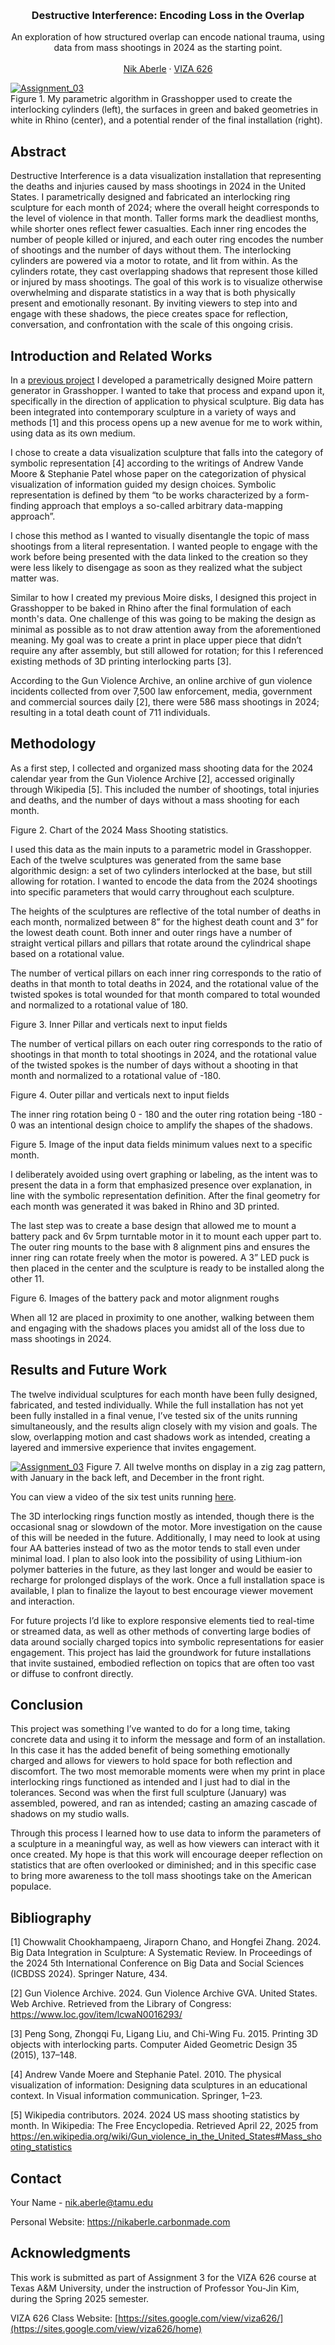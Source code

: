 <!-- Improved compatibility of back to top link: See: https://github.com/othneildrew/Best-README-Template/pull/73 -->
<a id="readme-top"></a>

<!-- PROJECT SHIELDS -->
<!--
*** I'm using markdown "reference style" links for readability.
*** Reference links are enclosed in brackets [ ] instead of parentheses ( ).
*** See the bottom of this document for the declaration of the reference variables
*** for contributors-url, forks-url, etc. This is an optional, concise syntax you may use.
*** https://www.markdownguide.org/basic-syntax/#reference-style-links
-->




<!-- PROJECT LOGO -->
<br />
<div align="center">
  </a>

  <h3 align="center">Destructive Interference: Encoding Loss in the Overlap</h3>

  <p align="center">
    An exploration of how structured overlap can encode national trauma, using data from mass shootings in 2024 as the starting point.
    <br />
    <br />
    <a href="https://nikaberle.carbonmade.com">Nik Aberle</a>
    &middot;
    <a href="https://sites.google.com/view/viza626/home">VIZA 626</a>
  </p>
</div>

[![Assignment_03][images-fig1]](https://github.com/Naaberle/Assignment_03/blob/main/images/fig1.png?) <br />
Figure 1. My parametric algorithm in Grasshopper used to create the interlocking cylinders (left), the surfaces in green and baked geometries in white in Rhino (center), and a potential render of the final installation (right). 

<!-- Abstract -->
## Abstract
Destructive Interference is a data visualization installation that representing the deaths and injuries caused by mass shootings in 2024 in the United States. I parametrically designed and fabricated an interlocking ring sculpture for each month of 2024; where the overall height corresponds to the level of violence in that month. Taller forms mark the deadliest months, while shorter ones reflect fewer casualties. Each inner ring encodes the number of people killed or injured, and each outer ring encodes the number of shootings and the number of days without them. The interlocking cylinders are powered via a motor to rotate, and lit from within. As the cylinders rotate, they cast overlapping shadows that represent those killed or injured by mass shootings. The goal of this work is to visualize otherwise overwhelming and disparate statistics in a way that is both physically present and emotionally resonant. By inviting viewers to step into and engage with these shadows, the piece creates space for reflection, conversation, and confrontation with the scale of this ongoing crisis.

<!-- Introduction and Related Works -->
## Introduction and Related Works
In a <a href="https://github.com/Naaberle/Assignment_02">previous project</a> I developed a parametrically designed Moire pattern generator in Grasshopper. I wanted to take that process and expand upon it, specifically in the direction of application to physical sculpture. Big data has been integrated into contemporary sculpture in a variety of ways and methods [1] and this process opens up a new avenue for me to work within, using data as its own medium.

I chose to create a data visualization sculpture that falls into the category of symbolic representation [4] according to the writings of Andrew Vande Moore & Stephanie Patel whose paper on the categorization of physical visualization of information guided my design choices. Symbolic representation is defined by them “to be works characterized by a form-finding approach that employs a so-called arbitrary data-mapping approach”.

I chose this method as I wanted to visually disentangle the topic of mass shootings from a literal representation. I wanted people to engage with the work before being presented with the data linked to the creation so they were less likely to disengage as soon as they realized what the subject matter was.

Similar to how I created my previous Moire disks, I designed this project in Grasshopper to be baked in Rhino after the final formulation of each month's data. One challenge of this was going to be making the design as minimal as possible as to not draw attention away from the aforementioned meaning. My goal was to create a print in place upper piece that didn’t require any after assembly, but still allowed for rotation; for this I referenced existing methods of 3D printing interlocking parts [3]. 

According to the Gun Violence Archive, an online archive of gun violence incidents collected from over 7,500  law enforcement, media, government and commercial sources daily [2], there were 586 mass shootings in 2024; resulting in a total death count of 711 individuals. 

<!-- Methodology -->
## Methodology 
As a first step, I collected and organized mass shooting data for the 2024 calendar year from the Gun Violence Archive [2], accessed originally through Wikipedia [5]. This included the number of shootings, total injuries and deaths, and the number of days without a mass shooting for each month.

Figure 2. Chart of the 2024 Mass Shooting statistics.

I used this data as the main inputs to a parametric model in Grasshopper. Each of the twelve sculptures was generated from the same base algorithmic design: a set of two cylinders interlocked at the base, but still allowing for rotation. I wanted to encode the data from the 2024 shootings into specific parameters that would carry throughout each sculpture. 

The heights of the sculptures are reflective of the total number of deaths in each month, normalized between 8” for the highest death count and 3” for the lowest death count. Both inner and outer rings have a number of straight vertical pillars and pillars that rotate around the cylindrical shape based on a rotational value. 

The number of vertical pillars on each inner ring corresponds to the ratio of deaths in that month to total deaths in 2024, and the rotational value of the twisted spokes is total wounded for that month compared to total wounded and normalized to a rotational value of 180.

Figure 3. Inner Pillar and verticals next to input fields

The number of vertical pillars on each outer ring corresponds to the ratio of shootings in that month to total shootings in 2024, and the rotational value of the twisted spokes is the number of days without a shooting in that month and normalized to a rotational value of -180.

Figure 4. Outer pillar and verticals next to input fields

The inner ring rotation being 0 - 180 and the outer ring rotation being -180 - 0 was an intentional design choice to amplify the shapes of the shadows.

Figure 5. Image of the input data fields minimum values next to a specific month.

I deliberately avoided using overt graphing or labeling, as the intent was to present the data in a form that emphasized presence over explanation, in line with the symbolic representation definition. After the final geometry for each month was generated it was baked in Rhino and 3D printed.

The last step was to create a base design that allowed me to mount a battery pack and 6v 5rpm turntable motor in it to mount each upper part to. The outer ring mounts to the base with 8 alignment pins and ensures the inner ring can rotate freely when the motor is powered. A 3” LED puck is then placed in the center and the sculpture is ready to be installed along the other 11.

Figure 6. Images of the battery pack and motor alignment roughs

When all 12 are placed in proximity to one another, walking between them and engaging with the shadows places you amidst all of the loss due to mass shootings in 2024. 

<!-- Results and Future Work -->
## Results and Future Work
The twelve individual sculptures for each month have been fully designed, fabricated, and tested individually. While the full installation has not yet been fully installed in a final venue, I’ve tested six of the units running simultaneously, and the results align closely with my vision and goals. The slow, overlapping motion and cast shadows work as intended, creating a layered and immersive experience that invites engagement.

[![Assignment_03][images-fig7]](https://github.com/Naaberle/Assignment_03/blob/main/images/fig7.png?)
Figure 7. All twelve months on display in a zig zag pattern, with January in the back left, and December in the front right.

You can view a video of the six test units running <a href="https://youtu.be/fEp6EiAOTs8">here</a>.

The 3D interlocking rings function mostly as intended, though there is the occasional snag or slowdown of the motor. More investigation on the cause of this will be needed in the future. Additionally, I may need to look at using four AA batteries instead of two as the motor tends to stall even under minimal load. I plan to also look into the possibility of using Lithium-ion polymer batteries in the future, as they last longer and would be easier to recharge for prolonged displays of the work. Once a full installation space is available, I plan to finalize the layout to best encourage viewer movement and interaction.

For future projects I’d like to explore responsive elements tied to real-time or streamed data, as well as other methods of converting large bodies of data around socially charged topics into symbolic representations for easier engagement. This project has laid the groundwork for future installations that invite sustained, embodied reflection on topics that are often too vast or diffuse to confront directly.

<!-- Conclusion -->
## Conclusion
This project was something I’ve wanted to do for a long time, taking concrete data and using it to inform the message and form of an installation. In this case it has the added benefit of being something emotionally charged and allows for viewers to hold space for both reflection and discomfort. The two most memorable moments were when my print in place interlocking rings functioned as intended and I just had to dial in the tolerances. Second was when the first full sculpture (January) was assembled, powered, and ran as intended; casting an amazing cascade of shadows on my studio walls.

Through this process I learned how to use data to inform the parameters of a sculpture in a meaningful way, as well as how viewers can interact with it once created. My hope is that this work will encourage deeper reflection on statistics that are often overlooked or diminished; and in this specific case to bring more awareness to the toll mass shootings take on the American populace.

<!-- Bibliography -->
## Bibliography 
[1] Chowwalit Chookhampaeng, Jiraporn Chano, and Hongfei Zhang. 2024. Big Data Integration in Sculpture: A Systematic Review. In Proceedings of the 2024 5th International Conference on Big Data and Social Sciences (ICBDSS 2024). Springer Nature, 434.

[2] Gun Violence Archive. 2024. Gun Violence Archive GVA. United States. Web Archive. Retrieved from the Library of Congress: https://www.loc.gov/item/lcwaN0016293/

[3] Peng Song, Zhongqi Fu, Ligang Liu, and Chi-Wing Fu. 2015. Printing 3D objects with interlocking parts. Computer Aided Geometric Design 35 (2015), 137–148.

[4] Andrew Vande Moere and Stephanie Patel. 2010. The physical visualization of information: Designing data sculptures in an educational context. In Visual information communication. Springer, 1–23.

[5] Wikipedia contributors. 2024. 2024 US mass shooting statistics by month. In Wikipedia: The Free Encyclopedia. Retrieved April 22, 2025 from https://en.wikipedia.org/wiki/Gun_violence_in_the_United_States#Mass_shooting_statistics

<!-- CONTACT -->
## Contact
Your Name - nik.aberle@tamu.edu

Personal Website: https://nikaberle.carbonmade.com


<!-- ACKNOWLEDGMENTS -->
## Acknowledgments

This work is submitted as part of Assignment 3 for the VIZA 626 course at Texas A&M University, under the instruction of Professor You-Jin Kim, during the Spring 2025 semester.

VIZA 626 Class Website: [https://sites.google.com/view/viza626/](https://sites.google.com/view/viza626/home)

<!-- MARKDOWN LINKS & IMAGES -->
<!-- https://www.markdownguide.org/basic-syntax/#reference-style-links -->
[contributors-shield]: https://img.shields.io/github/contributors/othneildrew/Best-README-Template.svg?style=for-the-badge
[contributors-url]: https://github.com/othneildrew/Best-README-Template/graphs/contributors
[forks-shield]: https://img.shields.io/github/forks/othneildrew/Best-README-Template.svg?style=for-the-badge
[forks-url]: https://github.com/othneildrew/Best-README-Template/network/members
[stars-shield]: https://img.shields.io/github/stars/othneildrew/Best-README-Template.svg?style=for-the-badge
[stars-url]: https://github.com/othneildrew/Best-README-Template/stargazers
[issues-shield]: https://img.shields.io/github/issues/othneildrew/Best-README-Template.svg?style=for-the-badge
[issues-url]: https://github.com/othneildrew/Best-README-Template/issues
[license-shield]: https://img.shields.io/github/license/othneildrew/Best-README-Template.svg?style=for-the-badge
[license-url]: https://github.com/othneildrew/Best-README-Template/blob/master/LICENSE.txt
[linkedin-shield]: https://img.shields.io/badge/-LinkedIn-black.svg?style=for-the-badge&logo=linkedin&colorB=555
[linkedin-url]: https://linkedin.com/in/othneildrew
[product-screenshot]: images/screenshot.png
[images-fig1]: images/fig1.png
[images-fig2]: images/fig2.png
[images-fig3]: images/fig3.png
[images-fig4]: images/fig4.png
[images-fig5]: images/fig5.png
[images-fig6]: images/fig6.png
[images-fig7]: images/fig7.png
[Next.js]: https://img.shields.io/badge/next.js-000000?style=for-the-badge&logo=nextdotjs&logoColor=white
[Next-url]: https://nextjs.org/
[React.js]: https://img.shields.io/badge/React-20232A?style=for-the-badge&logo=react&logoColor=61DAFB
[React-url]: https://reactjs.org/
[Vue.js]: https://img.shields.io/badge/Vue.js-35495E?style=for-the-badge&logo=vuedotjs&logoColor=4FC08D
[Vue-url]: https://vuejs.org/
[Angular.io]: https://img.shields.io/badge/Angular-DD0031?style=for-the-badge&logo=angular&logoColor=white
[Angular-url]: https://angular.io/
[Svelte.dev]: https://img.shields.io/badge/Svelte-4A4A55?style=for-the-badge&logo=svelte&logoColor=FF3E00
[Svelte-url]: https://svelte.dev/
[Laravel.com]: https://img.shields.io/badge/Laravel-FF2D20?style=for-the-badge&logo=laravel&logoColor=white
[Laravel-url]: https://laravel.com
[Bootstrap.com]: https://img.shields.io/badge/Bootstrap-563D7C?style=for-the-badge&logo=bootstrap&logoColor=white
[Bootstrap-url]: https://getbootstrap.com
[JQuery.com]: https://img.shields.io/badge/jQuery-0769AD?style=for-the-badge&logo=jquery&logoColor=white
[JQuery-url]: https://jquery.com 
